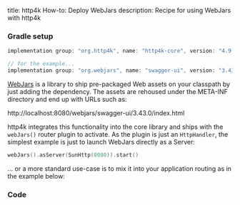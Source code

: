 title: http4k How-to: Deploy WebJars
description: Recipe for using WebJars with http4k 

### Gradle setup

```groovy
implementation group: "org.http4k", name: "http4k-core", version: "4.9.2.0"

// for the example...
implementation group: "org.webjars", name: "swagger-ui", version: "3.43.0"
```

[WebJars](https://www.webjars.org/) is a library to ship pre-packaged Web assets on your classpath by just adding the dependency. The assets are rehoused under the META-INF directory and end up with URLs such as: 

http://localhost:8080/webjars/swagger-ui/3.43.0/index.html

http4k integrates this functionality into the core library and ships with the `webJars()` router plugin to activate. As the plugin is just an `HttpHandler`, the simplest example is just to launch WebJars directly as a Server:

```kotlin
webJars().asServer(SunHttp(8080)).start()
```

... or a more standard use-case is to mix it into your application routing as in the example below:

### Code [<img class="octocat"/>](https://github.com/http4k/http4k/blob/master/src/docs/guide/howto/deploy_webjars/example.kt)

<script src="https://gist-it.appspot.com/https://github.com/http4k/http4k/blob/master/src/docs/guide/howto/deploy_webjars/example.kt"></script>
